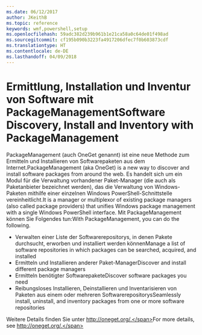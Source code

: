```yaml
---
ms.date: 06/12/2017
author: JKeithB
ms.topic: reference
keywords: wmf,powershell,setup
ms.openlocfilehash: 59adc382d239b961b1e21ca58a0c64de01f498ad
ms.sourcegitcommit: cf195b090b3223fa4917206dfec7f0b603873cdf
ms.translationtype: HT
ms.contentlocale: de-DE
ms.lasthandoff: 04/09/2018
---
```

# <a name="software-discovery-install-and-inventory-with-packagemanagement"></a><span data-ttu-id="105c2-102">Ermittlung, Installation und Inventur von Software mit PackageManagement</span><span class="sxs-lookup"><span data-stu-id="105c2-102">Software Discovery, Install and Inventory with PackageManagement</span></span>

<span data-ttu-id="105c2-103">PackageManagement (auch OneGet genannt) ist eine neue Methode zum Ermitteln und Installieren von Softwarepaketen aus dem Internet.</span><span class="sxs-lookup"><span data-stu-id="105c2-103">PackageManagement (aka OneGet) is a new way to discover and install software packages from around the web.</span></span> <span data-ttu-id="105c2-104">Es handelt sich um ein Modul für die Verwaltung vorhandener Paket-Manager (die auch als Paketanbieter bezeichnet werden), das die Verwaltung von Windows-Paketen mithilfe einer einzelnen Windows PowerShell-Schnittstelle vereinheitlicht.</span><span class="sxs-lookup"><span data-stu-id="105c2-104">It is a manager or multiplexor of existing package managers (also called package providers) that unifies Windows package management with a single Windows PowerShell interface.</span></span> <span data-ttu-id="105c2-105">Mit PackageManagement können Sie Folgendes tun:</span><span class="sxs-lookup"><span data-stu-id="105c2-105">With PackageManagement, you can do the following.</span></span>

-   <span data-ttu-id="105c2-106">Verwalten einer Liste der Softwarerepositorys, in denen Pakete durchsucht, erworben und installiert werden können</span><span class="sxs-lookup"><span data-stu-id="105c2-106">Manage a list of software repositories in which packages can be searched, acquired, and installed</span></span>
-   <span data-ttu-id="105c2-107">Ermitteln und Installieren anderer Paket-Manager</span><span class="sxs-lookup"><span data-stu-id="105c2-107">Discover and install different package managers</span></span>
-   <span data-ttu-id="105c2-108">Ermitteln benötigter Softwarepakete</span><span class="sxs-lookup"><span data-stu-id="105c2-108">Discover software packages you need</span></span>
-   <span data-ttu-id="105c2-109">Reibungsloses Installieren, Deinstallieren und Inventarisieren von Paketen aus einem oder mehreren Softwarerepositorys</span><span class="sxs-lookup"><span data-stu-id="105c2-109">Seamlessly install, uninstall, and inventory packages from one or more software repositories</span></span>

<span data-ttu-id="105c2-110">Weitere Details finden Sie unter http://oneget.org/.</span><span class="sxs-lookup"><span data-stu-id="105c2-110">For more details, see http://oneget.org/.</span></span>